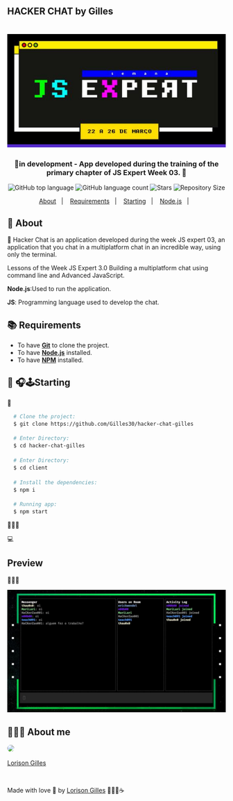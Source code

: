 ## HACKER CHAT by Gilles

<h1 align="center">
  <p align="center" style="background: #5429cc">
    <img alt="JSExpertWeek3" src="./assets/jsexpert.jpg" width="800px" />
  </p>

  <h3 align="center">
   🚧in development -  App developed during the training of the primary chapter of JS Expert Week 03. 🚧
  </h3>
  <p align="center">
     <img alt="GitHub top language" src="https://img.shields.io/github/languages/top/Gilles30/hacker-chat-gilles?color=1db954">
      <img alt="GitHub language count" src="https://img.shields.io/github/languages/count/Gilles30/hacker-chat-gilles?color=1db954">
      <img alt="Stars" src="https://img.shields.io/github/stars/Gilles30/hacker-chat-gilles?color=1db954">
      <img alt="Repository Size" src="https://img.shields.io/github/repo-size/Gilles30/hacker-chat-gilles?color=1db954">
  </p>
</h1>

<p align="center">
  <a href="#page_with_curl-sobre">About</a>&nbsp;&nbsp;&nbsp;|&nbsp;&nbsp;&nbsp;
  <a href="#books-requisitos">Requirements</a>&nbsp;&nbsp;&nbsp;|&nbsp;&nbsp;&nbsp;
  <a href="#rocket-começando">Starting</a>&nbsp;&nbsp;&nbsp;|&nbsp;&nbsp;&nbsp;
  <a href="#gear-iniciando-back-end">Node.js</a>&nbsp;&nbsp;&nbsp;|&nbsp;&nbsp;&nbsp;
</p>

## :page_with_curl: About

🚧 Hacker Chat is an application developed during the week JS expert 03, an application that you chat in a multiplatform chat in an incredible way, using only the terminal.

Lessons of the Week JS Expert 3.0 Building a multiplatform chat using command line and Advanced JavaScript.

**Node.js**:Used to run the application.

**JS**: Programming language used to develop the chat.

## :books: Requirements

- To have [**Git**](https://git-scm.com/) to clone the project.
- To have [**Node.js**](https://nodejs.org/en/) installed.
- To have [**NPM**](https://www.npmjs.com/) installed.

## :rocket: 🎧🕹Starting

🚧

```bash
  # Clone the project:
  $ git clone https://github.com/Gilles30/hacker-chat-gilles

  # Enter Directory:
  $ cd hacker-chat-gilles

  # Enter Directory:
  $ cd client

  # Install the dependencies:
  $ npm i

  # Running app:
  $ npm start

```

🚧🚧🚧

:computer:

## Preview

🚧🚧🚧

<p size=3>
  <img src="./assets/tela.jpg">
</p>

## 👨🏻‍🚀 About me

<a href="https://www.linkedin.com/in/lorison-gilles/">
 <img style="border-radius:50%" width="100px; "src="https://avatars.githubusercontent.com/u/54437398?s=460&u=72d88fd3a7e3a95041d7771f3a5e6ad7f33b8740&v=4"/>
 <p>Lorison Gilles</p>
</a>
<br>

Made with love 💜 by [Lorison Gilles](https://github.com/Gilles30) 🖖🏻👾☕

